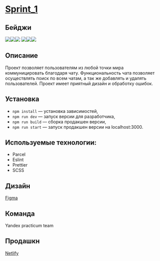 [Sprint_1](https://github.com/Zwitter999/middle.messenger.praktikum.yandex/pull/3)
===

## Бейджи
![](https://img.shields.io/badge/node-v16.13.0-brightgreen)![](https://img.shields.io/bower/l/mi)![](https://img.shields.io/npm/dependency-version/eslint-config-prettier/peer/eslint)
![](https://img.shields.io/amo/stars/dustman)![](https://img.shields.io/github/directory-file-count/Zwitter999/middle.messenger.praktikum.yandex)![](https://img.shields.io/tokei/lines/github/Zwitter999/middle.messenger.praktikum.yandex)

## Описание

Проект позволяет пользователям из любой точки мира коммуницировать благодаря чату.
Функциональность чата позволяет осуществлять поиск по всем чатам, а так же добавлять и удалять пользователей.
Проект имеет приятный дизайн и обработку ошибок.

## Установка

- `npm install` — установка зависимостей,
- `npm run dev` — запуск версии для разработчика,
- `npm run build` — сборка продакшен версии,
- `npm run start` — запуск продакшен версии на localhost:3000.

## Используемые технологии:

- Parcel
- Eslint
- Prettier
- SCSS

## Дизайн

[Figma](https://www.figma.com/file/Ua4XRBK3v87tP4ZXKxJ6aw/Sprint_1?node-id=0%3A1&t=bncB4ejt8gPJjRey-0)

## Команда

Yandex practicum team

## Продашкн

[Netlify](https://benevolent-duckanoo-942326.netlify.app/)